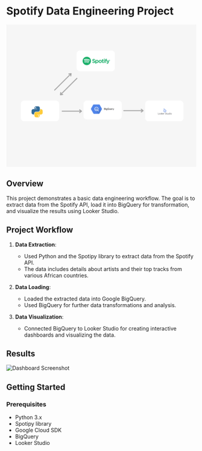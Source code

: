 # Spotify Data Engineering Project

![Project Flow Chart](images/project%20flow%20chart.png)
## Overview

This project demonstrates a basic data engineering workflow. The goal is to extract data from the Spotify API, load it into BigQuery for transformation, and visualize the results using Looker Studio.

## Project Workflow

1. **Data Extraction**:
   - Used Python and the Spotipy library to extract data from the Spotify API.
   - The data includes details about artists and their top tracks from various African countries.

2. **Data Loading**:
   - Loaded the extracted data into Google BigQuery.
   - Used BigQuery for further data transformations and analysis.

3. **Data Visualization**:
   - Connected BigQuery to Looker Studio for creating interactive dashboards and visualizing the data.

## Results

![Dashboard Screenshot](images/dashboard_screenshot.png)

## Getting Started

### Prerequisites

- Python 3.x
- Spotipy library
- Google Cloud SDK
- BigQuery
- Looker Studio

